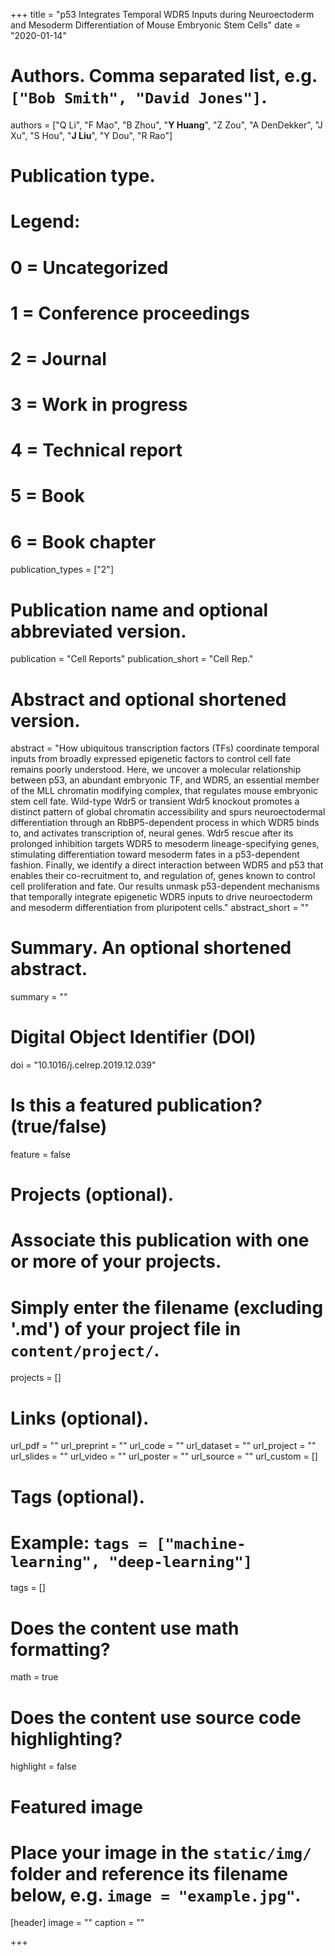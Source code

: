 +++
title = "p53 Integrates Temporal WDR5 Inputs during Neuroectoderm and Mesoderm Differentiation of Mouse Embryonic Stem Cells"
date = "2020-01-14"

# Authors. Comma separated list, e.g. `["Bob Smith", "David Jones"]`.
authors = ["Q Li", "F Mao", "B Zhou", "__Y Huang__", "Z Zou", "A DenDekker", "J Xu", "S Hou", "__J Liu__", "Y Dou", "R Rao"]

# Publication type.
# Legend:
# 0 = Uncategorized
# 1 = Conference proceedings
# 2 = Journal
# 3 = Work in progress
# 4 = Technical report
# 5 = Book
# 6 = Book chapter
publication_types = ["2"]

# Publication name and optional abbreviated version.
publication = "Cell Reports"
publication_short = "Cell Rep."

# Abstract and optional shortened version.
abstract = "How ubiquitous transcription factors (TFs) coordinate temporal inputs from broadly expressed epigenetic factors to control cell fate remains poorly understood. Here, we uncover a molecular relationship between p53, an abundant embryonic TF, and WDR5, an essential member of the MLL chromatin modifying complex, that regulates mouse embryonic stem cell fate. Wild-type Wdr5 or transient Wdr5 knockout promotes a distinct pattern of global chromatin accessibility and spurs neuroectodermal differentiation through an RbBP5-dependent process in which WDR5 binds to, and activates transcription of, neural genes. Wdr5 rescue after its prolonged inhibition targets WDR5 to mesoderm lineage-specifying genes, stimulating differentiation toward mesoderm fates in a p53-dependent fashion. Finally, we identify a direct interaction between WDR5 and p53 that enables their co-recruitment to, and regulation of, genes known to control cell proliferation and fate. Our results unmask p53-dependent mechanisms that temporally integrate epigenetic WDR5 inputs to drive neuroectoderm and mesoderm differentiation from pluripotent cells."
abstract_short = ""

# Summary. An optional shortened abstract.
summary = ""

# Digital Object Identifier (DOI)
doi = "10.1016/j.celrep.2019.12.039"

# Is this a featured publication? (true/false)
feature = false

# Projects (optional).
#   Associate this publication with one or more of your projects.
#   Simply enter the filename (excluding '.md') of your project file in `content/project/`.
projects = []

# Links (optional).
url_pdf = ""
url_preprint = ""
url_code = ""
url_dataset = ""
url_project = ""
url_slides = ""
url_video = ""
url_poster = ""
url_source = ""
url_custom = []

# Tags (optional).
# Example: `tags = ["machine-learning", "deep-learning"]`
tags = []

# Does the content use math formatting?
math = true

# Does the content use source code highlighting?
highlight = false

# Featured image
# Place your image in the `static/img/` folder and reference its filename below, e.g. `image = "example.jpg"`.
[header]
image = ""
caption = ""

+++


